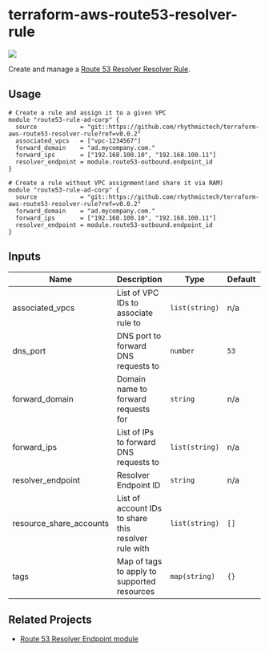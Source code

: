 # terraform-aws-route53-resolver-rule
[![](https://github.com/rhythmictech/terraform-aws-route53-resolver-rule/workflows/check/badge.svg)](https://github.com/rhythmictech/terraform-aws-route53-resolver-rule/actions)

Create and manage a [Route 53 Resolver Resolver Rule](https://docs.aws.amazon.com/Route53/latest/DeveloperGuide/resolver-rules-managing.html).

## Usage

```
# Create a rule and assign it to a given VPC
module "route53-rule-ad-corp" {
  source            = "git::https://github.com/rhythmictech/terraform-aws-route53-resolver-rule?ref=v0.0.2"
  associated_vpcs   = ["vpc-1234567"]
  forward_domain    = "ad.mycompany.com."
  forward_ips       = ["192.168.100.10", "192.168.100.11"]
  resolver_endpoint = module.route53-outbound.endpoint_id
}

# Create a rule without VPC assignment(and share it via RAM)
module "route53-rule-ad-corp" {
  source            = "git::https://github.com/rhythmictech/terraform-aws-route53-resolver-rule?ref=v0.0.2"
  forward_domain    = "ad.mycompany.com."
  forward_ips       = ["192.168.100.10", "192.168.100.11"]
  resolver_endpoint = module.route53-outbound.endpoint_id
}

```

<!-- BEGINNING OF PRE-COMMIT-TERRAFORM DOCS HOOK -->
## Inputs

| Name | Description | Type | Default | Required |
|------|-------------|------|---------|:--------:|
| associated\_vpcs | List of VPC IDs to associate rule to | `list(string)` | n/a | yes |
| dns\_port | DNS port to forward DNS requests to | `number` | `53` | no |
| forward\_domain | Domain name to forward requests for | `string` | n/a | yes |
| forward\_ips | List of IPs to forward DNS requests to | `list(string)` | n/a | yes |
| resolver\_endpoint | Resolver Endpoint ID | `string` | n/a | yes |
| resource\_share\_accounts | List of account IDs to share this resolver rule with | `list(string)` | `[]` | no |
| tags | Map of tags to apply to supported resources | `map(string)` | `{}` | no |

<!-- END OF PRE-COMMIT-TERRAFORM DOCS HOOK -->

## Related Projects
* [Route 53 Resolver Endpoint module](https://github.com/rhythmictech/terraform-aws-route53-endpoint)
